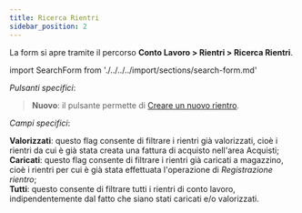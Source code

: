 ```yaml
---
title: Ricerca Rientri
sidebar_position: 2
---
```


La form si apre tramite il percorso **Conto Lavoro > Rientri > Ricerca Rientri**.

import SearchForm from './../../../import/sections/search-form.md'

<SearchForm />

*Pulsanti specifici*:

> **Nuovo**: il pulsante permette di [Creare un nuovo rientro](/docs/subcontractor/subcontractor-returns/insert-returns/new-return).  

*Campi specifici*:

**Valorizzati**: questo flag consente di filtrare i rientri già valorizzati, cioè i rientri da cui è già stata creata una fattura di acquisto nell'area Acquisti;  
**Caricati**: questo flag consente di filtrare i rientri già caricati a magazzino, cioè i rientri per cui è già stata effettuata l'operazione di *Registrazione rientro*;  
**Tutti**: questo consente di filtrare tutti i rientri di conto lavoro, indipendentemente dal fatto che siano stati caricati e/o valorizzati.  